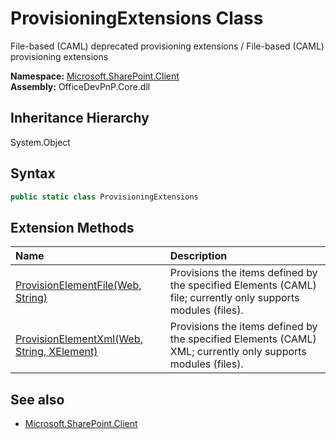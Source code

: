 # ProvisioningExtensions Class
 File-based (CAML) deprecated provisioning extensions / File-based (CAML) provisioning extensions   

**Namespace:** [Microsoft.SharePoint.Client](Microsoft.SharePoint.Client.md)  
**Assembly:** OfficeDevPnP.Core.dll  
## Inheritance Hierarchy
System.Object  
## Syntax
```C#
public static class ProvisioningExtensions
```
## Extension Methods
|**Name**|**Description**|
|:-----|:-----|
| [ProvisionElementFile(Web, String)](Microsoft.SharePoint.Client.ProvisioningExtensions.42dbc259.md) | Provisions the items defined by the specified Elements (CAML) file; currently only supports modules (files).
| [ProvisionElementXml(Web, String, XElement)](Microsoft.SharePoint.Client.ProvisioningExtensions.1571fe57.md) | Provisions the items defined by the specified Elements (CAML) XML; currently only supports modules (files).
## See also
- [Microsoft.SharePoint.Client](Microsoft.SharePoint.Client.md)
